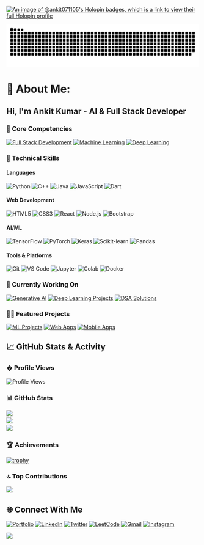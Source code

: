 [![An image of @ankit071105's Holopin badges, which is a link to view their full Holopin profile](https://holopin.me/ankit071105)](https://holopin.io/@ankit071105)

<picture>
  <source
    media="(prefers-color-scheme: dark)"
    srcset="https://raw.githubusercontent.com/platane/snk/output/github-contribution-grid-snake-dark.svg"
  />
  <source
    media="(prefers-color-scheme: light)"
    srcset="https://raw.githubusercontent.com/platane/snk/output/github-contribution-grid-snake.svg"
  />
  <img
    alt="github contribution grid snake animation"
    src="https://raw.githubusercontent.com/platane/snk/output/github-contribution-grid-snake.svg"
  />
</picture>

# 💫 About Me:
## Hi, I'm Ankit Kumar - AI & Full Stack Developer

### 🌟 Core Competencies
[![Full Stack Development](https://img.shields.io/badge/Full%20Stack-FF6F61?style=plastic)](https://github.com/ankit071105)
[![Machine Learning](https://img.shields.io/badge/Machine%20Learning-0078D4?style=plastic)](https://github.com/ankit071105)
[![Deep Learning](https://img.shields.io/badge/Deep%20Learning-901030?style=plastic)](https://github.com/ankit071105)

### 🔧 Technical Skills
#### Languages
![Python](https://img.shields.io/badge/Python-3776AB?style=plastic&logo=python&logoColor=white)
![C++](https://img.shields.io/badge/c++-%2300599C.svg?style=plastic&logo=c%2B%2B&logoColor=white)
![Java](https://img.shields.io/badge/java-%23ED8B00.svg?style=plastic&logo=openjdk&logoColor=white)
![JavaScript](https://img.shields.io/badge/javascript-%23323330.svg?style=plastic&logo=javascript&logoColor=%23F7DF1E)
![Dart](https://img.shields.io/badge/dart-%230175C2.svg?style=plastic&logo=dart&logoColor=white)

#### Web Development
![HTML5](https://img.shields.io/badge/html5-%23E34F26.svg?style=plastic&logo=html5&logoColor=white)
![CSS3](https://img.shields.io/badge/css3-%231572B6.svg?style=plastic&logo=css3&logoColor=white)
![React](https://img.shields.io/badge/react-%2320232a.svg?style=plastic&logo=react&logoColor=%2361DAFB)
![Node.js](https://img.shields.io/badge/node.js-6DA55F?style=plastic&logo=node.js&logoColor=white)
![Bootstrap](https://img.shields.io/badge/bootstrap-%238511FA.svg?style=plastic&logo=bootstrap&logoColor=white)

#### AI/ML
![TensorFlow](https://img.shields.io/badge/TensorFlow-FF6F00?style=plastic&logo=tensorflow&logoColor=white)
![PyTorch](https://img.shields.io/badge/PyTorch-EE4C2C?style=plastic&logo=pytorch&logoColor=white)
![Keras](https://img.shields.io/badge/Keras-D00000?style=plastic&logo=keras&logoColor=white)
![Scikit-learn](https://img.shields.io/badge/scikit--learn-F7931E?style=plastic&logo=scikit-learn&logoColor=white)
![Pandas](https://img.shields.io/badge/pandas-150458?style=plastic&logo=pandas&logoColor=white)

#### Tools & Platforms
![Git](https://img.shields.io/badge/git-%23F05033.svg?style=plastic&logo=git&logoColor=white)
![VS Code](https://img.shields.io/badge/VS%20Code-007ACC?style=plastic&logo=visual-studio-code&logoColor=white)
![Jupyter](https://img.shields.io/badge/Jupyter-F37626?style=plastic&logo=jupyter&logoColor=white)
![Colab](https://img.shields.io/badge/Colab-F9AB00?style=plastic&logo=googlecolab&logoColor=white)
![Docker](https://img.shields.io/badge/docker-%230db7ed.svg?style=plastic&logo=docker&logoColor=white)

### 🚀 Currently Working On
[![Generative AI](https://img.shields.io/badge/Generative%20AI-307080?style=plastic)](https://github.com/ankit071105)
[![Deep Learning Projects](https://img.shields.io/badge/Deep%20Learning-901030?style=plastic)](https://github.com/ankit071105)
[![DSA Solutions](https://img.shields.io/badge/DSA%20Solutions-100%2B-brightgreen?style=plastic)](https://leetcode.com/u/tech_ankit09/)

### 👨‍💻 Featured Projects
[![ML Projects](https://img.shields.io/badge/🤖%20Machine%20Learning-Projects-blueviolet?style=plastic)](https://github.com/ankit071105)
[![Web Apps](https://img.shields.io/badge/🌐%20Web%20Applications-Projects-9cf?style=plastic)](https://github.com/ankit071105)
[![Mobile Apps](https://img.shields.io/badge/📱%20Mobile%20Apps-Projects-ff69b4?style=plastic)](https://github.com/ankit071105)

## 📈 GitHub Stats & Activity

### � Profile Views
![Profile Views](https://komarev.com/ghpvc/?username=ankit071105&label=Profile%20Views&color=blueviolet&style=plastic)

### 📊 GitHub Stats
![](https://github-readme-stats.vercel.app/api?username=ankit071105&theme=radical&hide_border=false&include_all_commits=true&count_private=true)<br/>
![](https://github-readme-streak-stats.herokuapp.com/?user=ankit071105&theme=radical&hide_border=false)<br/>
![](https://github-readme-stats.vercel.app/api/top-langs/?username=ankit071105&theme=radical&hide_border=false&include_all_commits=true&count_private=true&layout=compact)

### 🏆 Achievements
[![trophy](https://github-profile-trophy.vercel.app/?username=ankit071105&theme=radical&no-frame=false&no-bg=true&margin-w=4)](https://github.com/ankit071105/github-profile-trophy)

### 🔝 Top Contributions
![](https://github-contributor-stats.vercel.app/api?username=ankit071105&limit=5&theme=dark&combine_all_yearly_contributions=true)

## 🌐 Connect With Me
[![Portfolio](https://img.shields.io/badge/My_Portfolio-blueviolet?style=plastic&logo=portfolio)](https://ankitportfolio07.netlify.app/)
[![LinkedIn](https://img.shields.io/badge/LinkedIn-%230077B5.svg?logo=linkedin&logoColor=white)](https://www.linkedin.com/in/ankit-kumar-01a52827b)
[![Twitter](https://img.shields.io/badge/Twitter-%231DA1F2.svg?logo=Twitter&logoColor=white)](https://twitter.com/AnkitKumar63433)
[![LeetCode](https://img.shields.io/badge/LeetCode-100+-brightgreen?style=plastic&logo=leetcode)](https://leetcode.com/u/tech_ankit09/)
[![Gmail](https://img.shields.io/badge/Email-blue?style=plastic&logo=gmail)](mailto:kumarankit11458@gmail.com)
[![Instagram](https://img.shields.io/badge/Instagram-%23E4405F.svg?logo=Instagram&logoColor=white)](https://www.instagram.com/tech_ankit07/)

[![](https://visitcount.itsvg.in/api?id=ankit071105&icon=9&color=6)](https://visitcount.itsvg.in)

